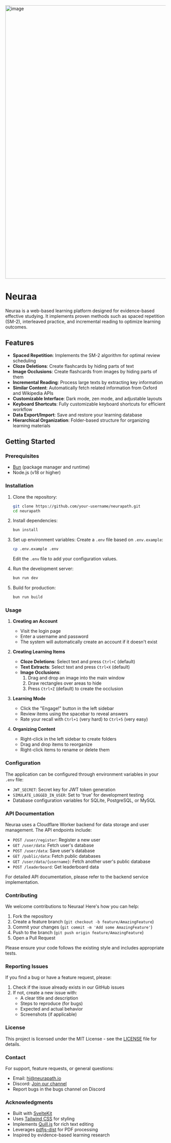 <img width="987" height="859" alt="image" src="https://github.com/user-attachments/assets/2c0905e0-a9f0-417e-9efb-f8e23adfb2b6" />

# Neuraa

Neuraa is a web-based learning platform designed for evidence-based effective studying. It implements proven methods such as spaced repetition (SM-2), interleaved practice, and incremental reading to optimize learning outcomes.

## Features

- **Spaced Repetition**: Implements the SM-2 algorithm for optimal review scheduling
- **Cloze Deletions**: Create flashcards by hiding parts of text
- **Image Occlusions**: Create flashcards from images by hiding parts of them
- **Incremental Reading**: Process large texts by extracting key information
- **Similar Content**: Automatically fetch related information from Oxford and Wikipedia APIs
- **Customizable Interface**: Dark mode, zen mode, and adjustable layouts
- **Keyboard Shortcuts**: Fully customizable keyboard shortcuts for efficient workflow
- **Data Export/Import**: Save and restore your learning database
- **Hierarchical Organization**: Folder-based structure for organizing learning materials

## Getting Started

### Prerequisites

- [Bun](https://bun.sh/) (package manager and runtime)
- Node.js (v18 or higher)

### Installation

1. Clone the repository:
   ```bash
   git clone https://github.com/your-username/neurapath.git
   cd neurapath
   ```

2. Install dependencies:
   ```bash
   bun install
   ```

3. Set up environment variables:
   Create a `.env` file based on `.env.example`:
   ```bash
   cp .env.example .env
   ```
   
   Edit the `.env` file to add your configuration values.

4. Run the development server:
   ```bash
   bun run dev
   ```

5. Build for production:
   ```bash
   bun run build
   ```

### Usage

1. **Creating an Account**
   - Visit the login page
   - Enter a username and password
   - The system will automatically create an account if it doesn't exist

2. **Creating Learning Items**
   - **Cloze Deletions**: Select text and press `Ctrl+C` (default)
   - **Text Extracts**: Select text and press `Ctrl+X` (default)
   - **Image Occlusions**: 
     1. Drag and drop an image into the main window
     2. Draw rectangles over areas to hide
     3. Press `Ctrl+Z` (default) to create the occlusion

3. **Learning Mode**
   - Click the "Engage!" button in the left sidebar
   - Review items using the spacebar to reveal answers
   - Rate your recall with `Ctrl+1` (very hard) to `Ctrl+5` (very easy)

4. **Organizing Content**
   - Right-click in the left sidebar to create folders
   - Drag and drop items to reorganize
   - Right-click items to rename or delete them

### Configuration

The application can be configured through environment variables in your `.env` file:

- `JWT_SECRET`: Secret key for JWT token generation
- `SIMULATE_LOGGED_IN_USER`: Set to 'true' for development testing
- Database configuration variables for SQLite, PostgreSQL, or MySQL

### API Documentation

Neuraa uses a Cloudflare Worker backend for data storage and user management. The API endpoints include:

- `POST /user/register`: Register a new user
- `GET /user/data`: Fetch user's database
- `POST /user/data`: Save user's database
- `GET /public/data`: Fetch public databases
- `GET /user/data/{username}`: Fetch another user's public database
- `POST /leaderboard`: Get leaderboard data

For detailed API documentation, please refer to the backend service implementation.

### Contributing

We welcome contributions to Neuraa! Here's how you can help:

1. Fork the repository
2. Create a feature branch (`git checkout -b feature/AmazingFeature`)
3. Commit your changes (`git commit -m 'Add some AmazingFeature'`)
4. Push to the branch (`git push origin feature/AmazingFeature`)
5. Open a Pull Request

Please ensure your code follows the existing style and includes appropriate tests.

### Reporting Issues

If you find a bug or have a feature request, please:

1. Check if the issue already exists in our GitHub issues
2. If not, create a new issue with:
   - A clear title and description
   - Steps to reproduce (for bugs)
   - Expected and actual behavior
   - Screenshots (if applicable)

### License

This project is licensed under the MIT License - see the [LICENSE](LICENSE) file for details.

### Contact

For support, feature requests, or general questions:

- Email: hi@neurapath.io
- Discord: [Join our channel](https://discord.gg/2xkMPmcGZh)
- Report bugs in the bugs channel on Discord

### Acknowledgments

- Built with [SvelteKit](https://kit.svelte.dev/)
- Uses [Tailwind CSS](https://tailwindcss.com/) for styling
- Implements [Quill.js](https://quilljs.com/) for rich text editing
- Leverages [pdfjs-dist](https://mozilla.github.io/pdf.js/) for PDF processing
- Inspired by evidence-based learning research
